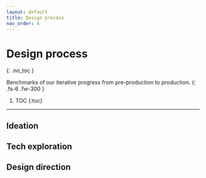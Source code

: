 ```yaml
---
layout: default
title: Design process
nav_order: 4
---
```


# Design process
{: .no_toc }

Benchmarks of our iterative progress from pre-production to production.
{: .fs-6 .fw-300 }


1. TOC
{:toc}

---

## Ideation
## Tech exploration
## Design direction